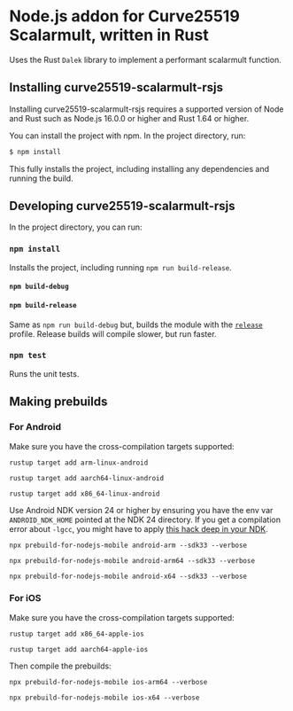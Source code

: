 # Node.js addon for Curve25519 Scalarmult, written in Rust

Uses the Rust `Dalek` library to implement a performant scalarmult function.

## Installing curve25519-scalarmult-rsjs

Installing curve25519-scalarmult-rsjs requires a supported version of Node and Rust such as Node.js 16.0.0 or higher and Rust 1.64 or higher.

You can install the project with npm. In the project directory, run:

```sh
$ npm install
```

This fully installs the project, including installing any dependencies and running the build.

## Developing curve25519-scalarmult-rsjs

In the project directory, you can run:

### `npm install`

Installs the project, including running `npm run build-release`.

#### `npm build-debug`

#### `npm build-release`

Same as `npm run build-debug` but, builds the module with the [`release`](https://doc.rust-lang.org/cargo/reference/profiles.html#release) profile. Release builds will compile slower, but run faster.

### `npm test`

Runs the unit tests.

## Making prebuilds

### For Android

Make sure you have the cross-compilation targets supported:

```
rustup target add arm-linux-android
```

```
rustup target add aarch64-linux-android
```

```
rustup target add x86_64-linux-android
```

Use Android NDK version 24 or higher by ensuring you have the env var `ANDROID_NDK_HOME` pointed at the NDK 24 directory. If you get a compilation error about `-lgcc`, you might have to apply [this hack deep in your NDK](https://stackoverflow.com/a/74041320/315752).

```
npx prebuild-for-nodejs-mobile android-arm --sdk33 --verbose
```

```
npx prebuild-for-nodejs-mobile android-arm64 --sdk33 --verbose
```

```
npx prebuild-for-nodejs-mobile android-x64 --sdk33 --verbose
```

### For iOS


Make sure you have the cross-compilation targets supported:

```
rustup target add x86_64-apple-ios
```

```
rustup target add aarch64-apple-ios
```

Then compile the prebuilds:

```
npx prebuild-for-nodejs-mobile ios-arm64 --verbose
```

```
npx prebuild-for-nodejs-mobile ios-x64 --verbose
```
